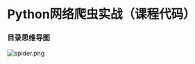 # Python网络爬虫实战（课程代码）

### 目录思维导图 

![spider.png](http://upload-images.jianshu.io/upload_images/1428402-828daaf5ff3c0dca.png?imageMogr2/auto-orient/strip%7CimageView2/2/w/1240)
